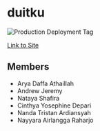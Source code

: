 # duitku

<!-- Tags and Links -->

[Production Deployment Tag]: https://github.com/duitku-pbp/duitku/actions/workflows/deploy.yml/badge.svg?branch=main
[Link to Site]: https://duitku.nairlangga.com

![Production Deployment Tag]

[Link to Site]

## Members

- Arya Daffa Athaillah
- Andrew Jeremy
- Nataya Shafira
- Cinthya Yosephine Depari
- Nanda Tristan Ardiansyah
- Nayyara Airlangga Raharjo

